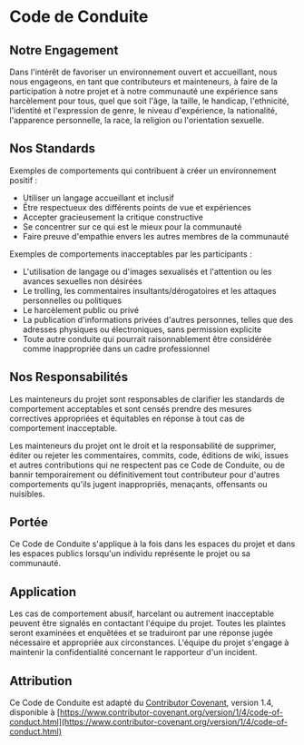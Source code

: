 # Code de Conduite

## Notre Engagement

Dans l'intérêt de favoriser un environnement ouvert et accueillant, nous nous engageons, en tant que contributeurs et mainteneurs, à faire de la participation à notre projet et à notre communauté une expérience sans harcèlement pour tous, quel que soit l'âge, la taille, le handicap, l'ethnicité, l'identité et l'expression de genre, le niveau d'expérience, la nationalité, l'apparence personnelle, la race, la religion ou l'orientation sexuelle.

## Nos Standards

Exemples de comportements qui contribuent à créer un environnement positif :

* Utiliser un langage accueillant et inclusif
* Être respectueux des différents points de vue et expériences
* Accepter gracieusement la critique constructive
* Se concentrer sur ce qui est le mieux pour la communauté
* Faire preuve d'empathie envers les autres membres de la communauté

Exemples de comportements inacceptables par les participants :

* L'utilisation de langage ou d'images sexualisés et l'attention ou les avances sexuelles non désirées
* Le trolling, les commentaires insultants/dérogatoires et les attaques personnelles ou politiques
* Le harcèlement public ou privé
* La publication d'informations privées d'autres personnes, telles que des adresses physiques ou électroniques, sans permission explicite
* Toute autre conduite qui pourrait raisonnablement être considérée comme inappropriée dans un cadre professionnel

## Nos Responsabilités

Les mainteneurs du projet sont responsables de clarifier les standards de comportement acceptables et sont censés prendre des mesures correctives appropriées et équitables en réponse à tout cas de comportement inacceptable.

Les mainteneurs du projet ont le droit et la responsabilité de supprimer, éditer ou rejeter les commentaires, commits, code, éditions de wiki, issues et autres contributions qui ne respectent pas ce Code de Conduite, ou de bannir temporairement ou définitivement tout contributeur pour d'autres comportements qu'ils jugent inappropriés, menaçants, offensants ou nuisibles.

## Portée

Ce Code de Conduite s'applique à la fois dans les espaces du projet et dans les espaces publics lorsqu'un individu représente le projet ou sa communauté.

## Application

Les cas de comportement abusif, harcelant ou autrement inacceptable peuvent être signalés en contactant l'équipe du projet. Toutes les plaintes seront examinées et enquêtées et se traduiront par une réponse jugée nécessaire et appropriée aux circonstances. L'équipe du projet s'engage à maintenir la confidentialité concernant le rapporteur d'un incident.

## Attribution

Ce Code de Conduite est adapté du [Contributor Covenant](https://www.contributor-covenant.org), version 1.4, disponible à [https://www.contributor-covenant.org/version/1/4/code-of-conduct.html](https://www.contributor-covenant.org/version/1/4/code-of-conduct.html) 